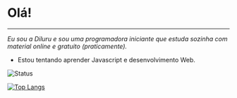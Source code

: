 # Olá! 
***
*Eu sou a Diluru e sou uma programadora iniciante que estuda sozinha com material online e gratuito (praticamente).*

- Estou tentando aprender Javascript e desenvolvimento Web.

<img alt="Status" href ="https://github-readme-stats.vercel.app/api?username=Diluru)](https://github.com/Diluru/github-readme-stats" >

[![Top Langs](https://github-readme-stats.vercel.app/api/top-langs/?username=Diluru)](https://github.com/Diluru/github-readme-stats)
